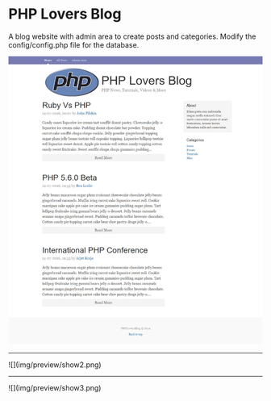 # PHP Lovers Blog

A blog website with admin area to create posts and categories. Modify the config/config.php file for the database.

![](img/preview/show.jpg)
<hr>
![](img/preview/show2.png)
<hr>
![](img/preview/show3.png)

